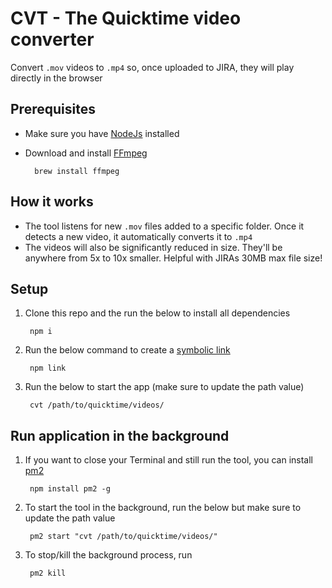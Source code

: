 # CVT - The Quicktime video converter

Convert `.mov` videos to `.mp4` so, once uploaded to JIRA, they will play directly in the browser

## Prerequisites
- Make sure you have [NodeJs](https://nodejs.org/en/) installed
- Download and install [FFmpeg](https://ffmpeg.org/) 

        brew install ffmpeg

## How it works
- The tool listens for new `.mov` files added to a specific folder. Once it detects a new video, it automatically converts it to `.mp4`
- The videos will also be significantly reduced in size. They'll be anywhere from 5x to 10x smaller. Helpful with JIRAs 30MB max file size!


## Setup 
1. Clone this repo and the run the below to install all dependencies

        npm i

3. Run the below command to create a [symbolic link](https://en.wikipedia.org/wiki/Symbolic_link)

        npm link

4. Run the below to start the app (make sure to update the path value)

        cvt /path/to/quicktime/videos/

## Run application in the background

1. If you want to close your Terminal and still run the tool, you can install [pm2](https://pm2.keymetrics.io/)

        npm install pm2 -g

1. To start the tool in the background, run the below but make sure to update the path value

        pm2 start "cvt /path/to/quicktime/videos/"

1. To stop/kill the background process, run

        pm2 kill

